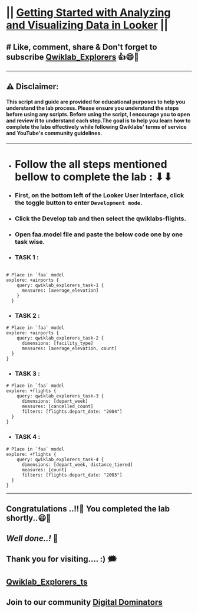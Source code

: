 #  || [Getting Started with Analyzing and Visualizing Data in Looker](https://www.cloudskillsboost.google/focuses/25305?parent=catalog) || 

## # Like, comment, share & Don't forget to subscribe [Qwiklab_Explorers](https://youtube.com/@titashshil?si=RgamNu1dc9jVIbJN) 👍😄🤝

---
## ⚠️ **Disclaimer:**
#### This script and guide are provided for educational purposes to help you understand the lab process. Please ensure you understand the steps before using any scripts. Before using the script, I encourage you to open and review it to understand each step.The goal is to help you learn how to complete the labs effectively while following Qwiklabs' terms of service and YouTube's community guidelines.
---

- # Follow the all steps mentioned bellow to complete the lab : ⬇⬇

 - ###  First, on the bottom left of the Looker User Interface, click the toggle button to enter `Development mode`.
 - ### Click the Develop tab and then select the qwiklabs-flights.
 - ### Open faa.model file and paste the below code one by one task wise.

- ### TASK 1 :
```

# Place in `faa` model
explore: +airports { 
    query: qwiklab_explorers_task-1 {
      measures: [average_elevation]
    }
  }
```
- ### TASK 2 :
```
# Place in `faa` model
explore: +airports {
    query: qwiklab_explorers_task-2 {
      dimensions: [facility_type]
      measures: [average_elevation, count]
  }
}
```
- ### TASK 3 :
```
# Place in `faa` model
explore: +flights {
    query: qwiklab_explorers_task-3 {
      dimensions: [depart_week]
      measures: [cancelled_count]
      filters: [flights.depart_date: "2004"]
  }
}
```
- ### TASK 4 :
```
# Place in `faa` model
explore: +flights {
    query: qwiklab_explorers_task-4 {
      dimensions: [depart_week, distance_tiered]
      measures: [count]
      filters: [flights.depart_date: "2003"]
  }
}
```

---

## Congratulations ..!!🎉  You completed the lab shortly..😃💯

## *Well done..!* 👏

## Thank you for visiting.... :) 🗯️

## [Qwiklab_Explorers_ts](https://youtube.com/@titashshil?si=RgamNu1dc9jVIbJN)

## Join to our community [Digital Dominators](https://chat.whatsapp.com/J0o1beFGCHfJ8ZHGKjcqkd)
